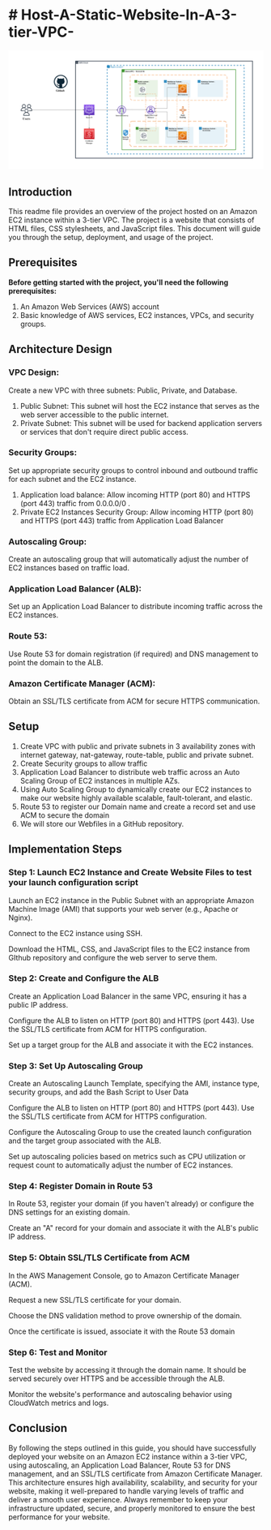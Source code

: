<h1># Host-A-Static-Website-In-A-3-tier-VPC-</h1> 

<img src="Host-A-Static-Website-In-A-3-tier-VPC Reference Architecture.png" alt="Host-A-Static-Website-In-A-3-tier-VPC Reference Architecture">

<h2>Introduction</h2>

This readme file provides an overview of the project hosted on an Amazon EC2 instance within a 3-tier VPC. The project is a website that consists of HTML files, CSS stylesheets, and JavaScript files. This document will guide you through the setup, deployment, and usage of the project.

<h2>Prerequisites</h2>
<p><b>Before getting started with the project, you'll need the following prerequisites:</b></p>

<ol type="1">
	<li>An Amazon Web Services (AWS) account</li>
	<li>Basic knowledge of AWS services, EC2 instances, VPCs, and security groups.</li>
</ol>

<h2>Architecture Design</h2>
<h3>VPC Design:</h3>
<p>Create a new VPC with three subnets: Public, Private, and Database.</p>
<ol type="1">
	<li>Public Subnet: This subnet will host the EC2 instance that serves as the web server accessible to the public internet.</li>
	<li>Private Subnet: This subnet will be used for backend application servers or services that don't require direct public access.</li>
</ol>
<h3>Security Groups:</h3>
<p>Set up appropriate security groups to control inbound and outbound traffic for each subnet and the EC2 instance.</p>
<ol type="1">
	<li>Application load balance: Allow incoming HTTP (port 80) and HTTPS (port 443) traffic from 0.0.0.0/0 .</li>
	<li>Private EC2 Instances Security Group: Allow incoming HTTP (port 80) and HTTPS (port 443) traffic from Application Load Balancer</li>      
</ol>
</ol>
<h3>Autoscaling Group:</h3>
<p>Create an autoscaling group that will automatically adjust the number of EC2 instances based on traffic load.</p>

<h3>Application Load Balancer (ALB):</h3>
<p>Set up an Application Load Balancer to distribute incoming traffic across the EC2 instances.</p>
<h3>Route 53:</h3>
<p>Use Route 53 for domain registration (if required) and DNS management to point the domain to the ALB.</p>
<h3>Amazon Certificate Manager (ACM):</h3>
<p>Obtain an SSL/TLS certificate from ACM for secure HTTPS communication.</p>


<h2>Setup</h2>
<ol type="1">
	<li>Create VPC with public and private subnets in 3 availability zones with internet gateway, nat-gateway, route-table, public and private subnet.</li>
	<li>Create Security groups to allow traffic</li>
        <li>Application Load Balancer to distribute web traffic across an Auto Scaling Group of EC2 instances in multiple AZs.</li>
        <li>Using Auto Scaling Group to dynamically create our EC2 instances to make our website highly available scalable, fault-tolerant, and elastic.</li>
        <li>Route 53 to register our Domain name and create a record set and use ACM to secure the domain</li>
        <li>We will store our Webfiles in a GitHub repository.</li>
</ol>

<h2>Implementation Steps</h2>
<h3>Step 1: Launch EC2 Instance and Create Website Files to test your launch configuration script</h3>
<p>Launch an EC2 instance in the Public Subnet with an appropriate Amazon Machine Image (AMI) that supports your web server (e.g., Apache or Nginx).</p>
<p>Connect to the EC2 instance using SSH.</p>
<p>Download the HTML, CSS, and JavaScript files to the EC2 instance from GIthub repository and configure the web server to serve them.</p>

<h3>Step 2: Create and Configure the ALB</h3>
<p>Create an Application Load Balancer in the same VPC, ensuring it has a public IP address.</p>
<p>Configure the ALB to listen on HTTP (port 80) and HTTPS (port 443). Use the SSL/TLS certificate from ACM for HTTPS configuration.</p>
<p>Set up a target group for the ALB and associate it with the EC2 instances.</p>

<h3>Step 3: Set Up Autoscaling Group</h3>
<p>Create an Autoscaling Launch Template, specifying the AMI, instance type, security groups, and add the Bash Script to User Data</p>
<p>Configure the ALB to listen on HTTP (port 80) and HTTPS (port 443). Use the SSL/TLS certificate from ACM for HTTPS configuration.</p>
<p>Configure the Autoscaling Group to use the created launch configuration and the target group associated with the ALB.</p>
<p>Set up autoscaling policies based on metrics such as CPU utilization or request count to automatically adjust the number of EC2 instances.</p>

<h3>Step 4: Register Domain in Route 53</h3>
<p>In Route 53, register your domain (if you haven't already) or configure the DNS settings for an existing domain.</p>
<p>Create an "A" record for your domain and associate it with the ALB's public IP address.</p>

<h3>Step 5: Obtain SSL/TLS Certificate from ACM</h3>
<p>In the AWS Management Console, go to Amazon Certificate Manager (ACM).</p>
<p>Request a new SSL/TLS certificate for your domain.</p>
<p>Choose the DNS validation method to prove ownership of the domain.</p>
<p>Once the certificate is issued, associate it with the Route 53 domain</p>

<h3>Step 6: Test and Monitor</h3>
<p>Test the website by accessing it through the domain name. It should be served securely over HTTPS and be accessible through the ALB.</p>
<p>Monitor the website's performance and autoscaling behavior using CloudWatch metrics and logs.</p>


<h2>Conclusion</h2>
<p>By following the steps outlined in this guide, you should have successfully deployed your website on an Amazon EC2 instance within a 3-tier VPC, using autoscaling, an Application Load Balancer, Route 53 for DNS management, and an SSL/TLS certificate from Amazon Certificate Manager. This architecture ensures high availability, scalability, and security for your website, making it well-prepared to handle varying levels of traffic and deliver a smooth user experience. Always remember to keep your infrastructure updated, secure, and properly monitored to ensure the best performance for your website.</p>
